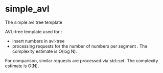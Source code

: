 # simple_avl
The simple avl  tree template

AVL-tree template used for :
- insert numbers in avl-tree
- processing requests for the number of numbers per segment . The complexity estimate is O(log N).

For comparison, similar requests are processed via std::set. The complexity estimate is O(N). 
